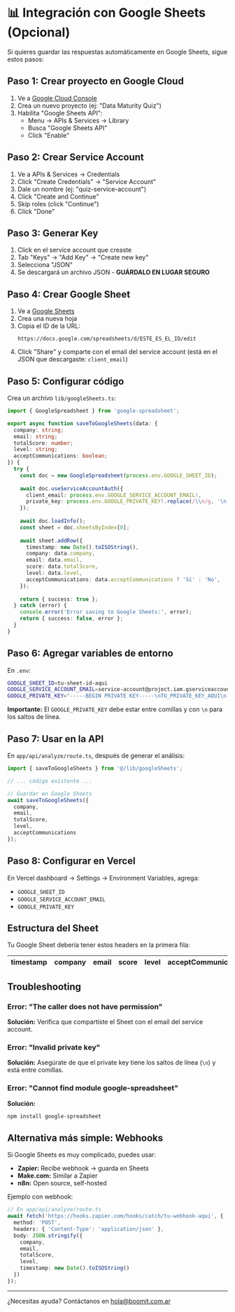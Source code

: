 # 📊 Integración con Google Sheets (Opcional)

Si quieres guardar las respuestas automáticamente en Google Sheets, sigue estos pasos:

## Paso 1: Crear proyecto en Google Cloud

1. Ve a [Google Cloud Console](https://console.cloud.google.com)
2. Crea un nuevo proyecto (ej: "Data Maturity Quiz")
3. Habilita "Google Sheets API":
   - Menu → APIs & Services → Library
   - Busca "Google Sheets API"
   - Click "Enable"

## Paso 2: Crear Service Account

1. Ve a APIs & Services → Credentials
2. Click "Create Credentials" → "Service Account"
3. Dale un nombre (ej: "quiz-service-account")
4. Click "Create and Continue"
5. Skip roles (click "Continue")
6. Click "Done"

## Paso 3: Generar Key

1. Click en el service account que creaste
2. Tab "Keys" → "Add Key" → "Create new key"
3. Selecciona "JSON"
4. Se descargará un archivo JSON - **GUÁRDALO EN LUGAR SEGURO**

## Paso 4: Crear Google Sheet

1. Ve a [Google Sheets](https://sheets.google.com)
2. Crea una nueva hoja
3. Copia el ID de la URL:
   ```
   https://docs.google.com/spreadsheets/d/ESTE_ES_EL_ID/edit
   ```
4. Click "Share" y comparte con el email del service account
   (está en el JSON que descargaste: `client_email`)

## Paso 5: Configurar código

Crea un archivo `lib/googleSheets.ts`:

```typescript
import { GoogleSpreadsheet } from 'google-spreadsheet';

export async function saveToGoogleSheets(data: {
  company: string;
  email: string;
  totalScore: number;
  level: string;
  acceptCommunications: boolean;
}) {
  try {
    const doc = new GoogleSpreadsheet(process.env.GOOGLE_SHEET_ID);
    
    await doc.useServiceAccountAuth({
      client_email: process.env.GOOGLE_SERVICE_ACCOUNT_EMAIL!,
      private_key: process.env.GOOGLE_PRIVATE_KEY!.replace(/\\n/g, '\n'),
    });
    
    await doc.loadInfo();
    const sheet = doc.sheetsByIndex[0];
    
    await sheet.addRow({
      timestamp: new Date().toISOString(),
      company: data.company,
      email: data.email,
      score: data.totalScore,
      level: data.level,
      acceptCommunications: data.acceptCommunications ? 'Sí' : 'No',
    });
    
    return { success: true };
  } catch (error) {
    console.error('Error saving to Google Sheets:', error);
    return { success: false, error };
  }
}
```

## Paso 6: Agregar variables de entorno

En `.env`:

```bash
GOOGLE_SHEET_ID=tu-sheet-id-aqui
GOOGLE_SERVICE_ACCOUNT_EMAIL=service-account@project.iam.gserviceaccount.com
GOOGLE_PRIVATE_KEY="-----BEGIN PRIVATE KEY-----\nTU_PRIVATE_KEY_AQUI\n-----END PRIVATE KEY-----\n"
```

**Importante:** El `GOOGLE_PRIVATE_KEY` debe estar entre comillas y con `\n` para los saltos de línea.

## Paso 7: Usar en la API

En `app/api/analyze/route.ts`, después de generar el análisis:

```typescript
import { saveToGoogleSheets } from '@/lib/googleSheets';

// ... código existente ...

// Guardar en Google Sheets
await saveToGoogleSheets({
  company,
  email,
  totalScore,
  level,
  acceptCommunications
});
```

## Paso 8: Configurar en Vercel

En Vercel dashboard → Settings → Environment Variables, agrega:
- `GOOGLE_SHEET_ID`
- `GOOGLE_SERVICE_ACCOUNT_EMAIL`
- `GOOGLE_PRIVATE_KEY`

## Estructura del Sheet

Tu Google Sheet debería tener estos headers en la primera fila:

| timestamp | company | email | score | level | acceptCommunications |
|-----------|---------|-------|-------|-------|---------------------|

## Troubleshooting

### Error: "The caller does not have permission"
**Solución:** Verifica que compartiste el Sheet con el email del service account.

### Error: "Invalid private key"
**Solución:** Asegúrate de que el private key tiene los saltos de línea (`\n`) y está entre comillas.

### Error: "Cannot find module google-spreadsheet"
**Solución:** 
```bash
npm install google-spreadsheet
```

## Alternativa más simple: Webhooks

Si Google Sheets es muy complicado, puedes usar:
- **Zapier:** Recibe webhook → guarda en Sheets
- **Make.com:** Similar a Zapier
- **n8n:** Open source, self-hosted

Ejemplo con webhook:

```typescript
// En app/api/analyze/route.ts
await fetch('https://hooks.zapier.com/hooks/catch/tu-webhook-aqui', {
  method: 'POST',
  headers: { 'Content-Type': 'application/json' },
  body: JSON.stringify({
    company,
    email,
    totalScore,
    level,
    timestamp: new Date().toISOString()
  })
});
```

---

¿Necesitas ayuda? Contáctanos en hola@boomit.com.ar
